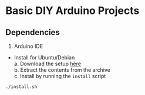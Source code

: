 # Basic DIY Arduino Projects

## Dependencies 

1. Arduino IDE

- Install for Ubuntu/Debian<br>
a. Download the setup [here](https://www.arduino.cc/en/software)<br>
b. Extract the contents from the archive<br>
c. Install by running the `install` script

```
./install.sh
```
